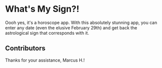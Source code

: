 # What's My Sign?!
Oooh yes, it's a horoscope app.  With this absolutely stunning app, you can enter any date (even the elusive February 29th) and get back the astrological sign that corresponds with it.  

## Contributors

Thanks for your assistance, Marcus H.!
